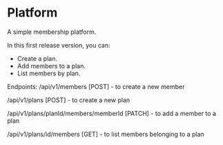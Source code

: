 # Platform
A simple membership platform.

In this first release version, you can:
* Create a plan.
* Add members to a plan.
* List members by plan.


Endpoints:
/api/v1/members [POST] - to create a new member

/api/v1/plans [POST] - to create a new plan

/api/v1/plans/planId/members/memberId [PATCH] - to add a member to a plan

/api/v1/plans/id/members [GET] - to list members belonging to a plan

